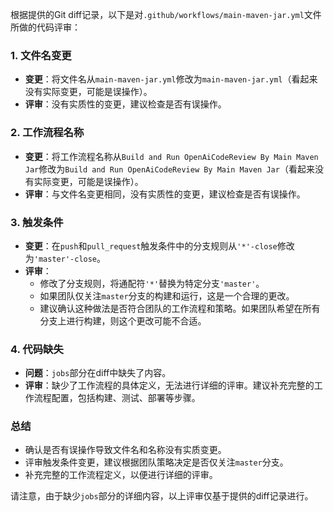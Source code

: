 根据提供的Git diff记录，以下是对`.github/workflows/main-maven-jar.yml`文件所做的代码评审：

### 1. 文件名变更

- **变更**：将文件名从`main-maven-jar.yml`修改为`main-maven-jar.yml`（看起来没有实际变更，可能是误操作）。
- **评审**：没有实质性的变更，建议检查是否有误操作。

### 2. 工作流程名称

- **变更**：将工作流程名称从`Build and Run OpenAiCodeReview By Main Maven Jar`修改为`Build and Run OpenAiCodeReview By Main Maven Jar`（看起来没有实际变更，可能是误操作）。
- **评审**：与文件名变更相同，没有实质性的变更，建议检查是否有误操作。

### 3. 触发条件

- **变更**：在`push`和`pull_request`触发条件中的分支规则从`'*'-close`修改为`'master'-close`。
- **评审**：
  - 修改了分支规则，将通配符`'*'`替换为特定分支`'master'`。
  - 如果团队仅关注`master`分支的构建和运行，这是一个合理的更改。
  - 建议确认这种做法是否符合团队的工作流程和策略。如果团队希望在所有分支上进行构建，则这个更改可能不合适。

### 4. 代码缺失

- **问题**：`jobs`部分在diff中缺失了内容。
- **评审**：缺少了工作流程的具体定义，无法进行详细的评审。建议补充完整的工作流程配置，包括构建、测试、部署等步骤。

### 总结

- 确认是否有误操作导致文件名和名称没有实质变更。
- 评审触发条件变更，建议根据团队策略决定是否仅关注`master`分支。
- 补充完整的工作流程定义，以便进行详细的评审。

请注意，由于缺少`jobs`部分的详细内容，以上评审仅基于提供的diff记录进行。